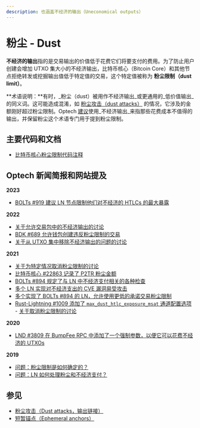 ```yaml
---
description: 也涵盖不经济的输出（Uneconomical outputs）
---
```


# 粉尘 - Dust

**不经济的输出**指的是交易输出的价值低于花费它们将要支付的费用。为了防止用户创建会增加 UTXO 集大小的不经济输出，比特币核心（Bitcoin Core）和其他节点拒绝转发或挖掘输出值低于特定值的交易，这个特定值被称为 **粉尘限制（dust limit）**。

**术语说明：**有时，_粉尘（dust）被用作不经济输出_或更通用的_低价值输出_的同义词。这可能造成混淆，如 [粉尘攻击（dust attacks）](https://bitcoinops.org/en/topics/output-linking/) 的情况，它涉及的金额刚好超过粉尘限制。Optech [建议](https://github.com/bitcoinops/bitcoinops.github.io/blob/master/STYLE.md)使用_不经济输出_来指那些花费成本不值得的输出，并保留粉尘这个术语专门用于提到粉尘限制。

## 主要代码和文档

* [比特币核心粉尘限制代码注释](https://github.com/bitcoin/bitcoin/blob/439e58c4d8194ca37f70346727d31f52e69592ec/src/policy/policy.cpp#L14)

## Optech 新闻简报和网站提及

**2023**

* [BOLTs #919 建议 LN 节点限制他们对不经济的 HTLCs 的最大暴露](https://bitcoinops.org/en/newsletters/2023/08/23/#bolts-919)

**2022**

* [关于允许交易包中的不经济输出的讨论](https://bitcoinops.org/en/newsletters/2022/10/05/#ephemeral-dust)
* [BDK #689 允许钱包创建违反粉尘限制的交易](https://bitcoinops.org/en/newsletters/2022/09/07/#bdk-689)
* [关于从 UTXO 集中移除不经济输出的问题的讨论](https://bitcoinops.org/en/newsletters/2022/07/27/#does-an-uneconomical-output-need-to-be-kept-in-the-utxo-set)

**2021**

* [关于为特定情况取消粉尘限制的讨论](https://bitcoinops.org/en/newsletters/2021/12/15/#adding-a-special-exception-for-certain-uneconomical-outputs)
* [比特币核心 #22863 记录了 P2TR 粉尘金额](https://bitcoinops.org/en/newsletters/2021/10/20/#bitcoin-core-22863)
* [BOLTs #894 规定了与 LN 中不经济支付相关的各种检查](https://bitcoinops.org/en/newsletters/2021/10/20/#bolts-894)
* [多个 LN 实现对不经济支出的 CVE 漏洞易受攻击](https://bitcoinops.org/en/newsletters/2021/10/13/#ln-spend-to-fees-cve)
* [多个实现了 BOLTs #894 的 LN，允许使用更低的承诺交易粉尘限制](https://bitcoinops.org/en/newsletters/2021/10/06/#eclair-1900)
* [Rust-Lightning #1009 添加了 `max_dust_htlc_exposure_msat` 通道配置选项](https://bitcoinops.org/en/newsletters/2021/08/18/#rust-lightning-1009) - [关于取消粉尘限制的讨论](https://bitcoinops.org/en/newsletters/2021/08/18/#dust-limit-discussion)

**2020**

* [LND #3809 在 BumpFee RPC 中添加了一个强制参数，以便它可以花费不经济的 UTXOs](https://bitcoinops.org/en/newsletters/2020/01/29/#lnd-3809)

**2019**

* [问题：粉尘限制是如何确定的？](https://bitcoinops.org/en/newsletters/2019/04/30/#how-was-the-dust-limit-of-546-satoshis-was-chosen-why-not-550-satoshis)
* [问题：LN 如何处理粉尘和不经济支付？](https://bitcoinops.org/en/newsletters/2019/04/30/#do-htlcs-work-for-micropayments)

## 参见

* [粉尘攻击（Dust attacks，输出链接）](https://bitcoinops.org/en/topics/output-linking/)
* [短暂锚点（Ephemeral anchors）](https://bitcoinops.org/en/topics/ephemeral-anchors/)
